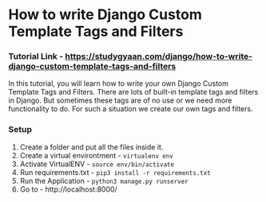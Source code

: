 # How to write Django Custom Template Tags and Filters

### Tutorial Link - https://studygyaan.com/django/how-to-write-django-custom-template-tags-and-filters

In this tutorial, you will learn how to write your own Django Custom Template Tags and Filters. There are lots of built-in template tags and filters in Django. But sometimes these tags are of no use or we need more functionality to do. For such a situation we create our own tags and filters.

### Setup
1. Create a folder and put all the files inside it.
2. Create a virtual environtment - `virtualenv env`
3. Activate VirtualENV - `source env/bin/activate`
4. Run requirements.txt - `pip3 install -r requirements.txt`
5. Run the Application - `python3 manage.py runserver`
6. Go to - http://localhost:8000/



